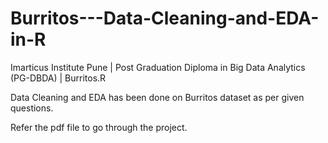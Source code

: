 # Burritos---Data-Cleaning-and-EDA-in-R
Imarticus Institute Pune | Post Graduation Diploma in Big Data Analytics (PG-DBDA) | Burritos.R

Data Cleaning and EDA has been done on Burritos dataset as per given questions.

Refer the pdf file to go through the project.

